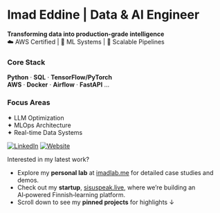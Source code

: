 # Imad Eddine | Data & AI Engineer

**Transforming data into production-grade intelligence**  
☁️ AWS Certified | 🧠 ML Systems | 🚀 Scalable Pipelines

### Core Stack
**Python** · **SQL** · **TensorFlow/PyTorch**  
**AWS** · **Docker** · **Airflow** · **FastAPI** ...

### Focus Areas
✦ LLM Optimization  
✦ MLOps Architecture  
✦ Real-time Data Systems  

[![LinkedIn](https://img.shields.io/badge/Connect-0A66C2?style=for-the-badge&logo=linkedin&logoColor=white)](www.linkedin.com/in/imad-eddine-el-mouss-986741262)
[![Website](https://img.shields.io/badge/Portfolio-000000?style=for-the-badge&logo=vercel&logoColor=white)](https://imadlab.me)

Interested in my latest work?

- Explore my **personal lab** at [imadlab.me](https://imadlab.me) for detailed case studies and demos.  
- Check out my **startup**, [sisuspeak.live](https://sisuspeak.live), where we’re building an AI‑powered Finnish‑learning platform.  
- Scroll down to see my **pinned projects** for highlights ↓
